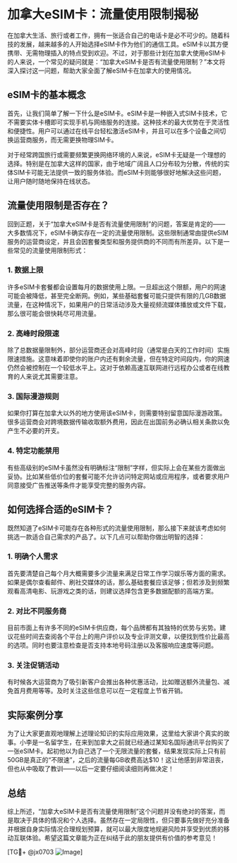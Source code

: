 # 加拿大eSIM卡：流量使用限制揭秘

在加拿大生活、旅行或者工作，拥有一张适合自己的电话卡是必不可少的。随着科技的发展，越来越多的人开始选择eSIM卡作为他们的通信工具。eSIM卡以其方便携带、无需物理插入的特点受到欢迎。不过，对于那些计划在加拿大使用eSIM卡的人来说，一个常见的疑问就是：“加拿大eSIM卡是否有流量使用限制？”本文将深入探讨这一问题，帮助大家全面了解eSIM卡在加拿大的使用情况。

## eSIM卡的基本概念

首先，让我们简单了解一下什么是eSIM卡。eSIM卡是一种嵌入式SIM卡技术，它不需要实体卡槽即可实现手机与网络服务的连接。这种技术的最大优势在于灵活性和便捷性。用户可以通过在线平台轻松激活eSIM卡，并且可以在多个设备之间切换运营商服务，而无需更换物理SIM卡。

对于经常跨国旅行或需要频繁更换网络环境的人来说，eSIM卡无疑是一个理想的选择。特别是在加拿大这样的国家，由于地域广阔且人口分布较为分散，传统的实体SIM卡可能无法提供一致的服务体验。而eSIM卡则能够很好地解决这些问题，让用户随时随地保持在线状态。

## 流量使用限制是否存在？

回到正题，关于“加拿大eSIM卡是否有流量使用限制”的问题，答案是肯定的——大多数情况下，eSIM卡确实存在一定的流量使用限制。这些限制通常由提供eSIM服务的运营商设定，并且会因套餐类型和服务提供商的不同而有所差异。以下是一些常见的流量使用限制形式：

### 1. 数据上限
许多eSIM卡套餐都会设置每月的数据使用上限。一旦超出这个限额，用户的网速可能会被降低，甚至完全断网。例如，某些基础套餐可能只提供有限的几GB数据流量，在这种情况下，如果用户的日常活动涉及大量视频流媒体播放或文件下载，那么很可能会很快耗尽可用流量。

### 2. 高峰时段限速
除了总数据量限制外，部分运营商还会对高峰时段（通常是白天的工作时间）实施限速措施。这意味着即使你的账户内还有剩余流量，但在特定时间段内，你的网速仍然会被控制在一个较低水平上。这对于依赖高速互联网进行远程办公或者在线教育的人来说尤其需要注意。

### 3. 国际漫游规则
如果你打算在加拿大以外的地方使用该eSIM卡，则需要特别留意国际漫游政策。很多运营商会对跨境数据传输收取额外费用，因此在出国前务必确认相关条款以免产生不必要的开支。

### 4. 特定功能禁用
有些高级别的eSIM卡虽然没有明确标注“限制”字样，但实际上会在某些方面做出妥协。比如某些低价位的套餐可能不允许访问特定网站或应用程序，或者要求用户同意接受广告推送等条件才能享受完整的服务内容。

## 如何选择合适的eSIM卡？

既然知道了eSIM卡可能存在各种形式的流量使用限制，那么接下来就该考虑如何挑选一款适合自己需求的产品了。以下几点可以帮助你做出明智的选择：

### 1. 明确个人需求
首先要清楚自己每个月大概需要多少流量来满足日常工作学习娱乐等方面的需求。如果是偶尔查看邮件、刷社交媒体的话，那么基础套餐应该足够；但若涉及到频繁观看高清电影、玩游戏之类的话，则建议选择包含更多数据配额的高端方案。

### 2. 对比不同服务商
目前市面上有许多不同的eSIM卡供应商，每个品牌都有其独特的优势与劣势。建议花些时间去查阅各个平台上的用户评价以及专业评测文章，以便找到性价比最高的选项。同时也要注意检查是否支持本地号码注册以及客服响应速度等问题。

### 3. 关注促销活动
有时候各大运营商为了吸引新客户会推出各种优惠活动，比如赠送额外流量包、减免首月费用等等。及时关注这些信息可以在一定程度上节省开销。

## 实际案例分享

为了让大家更直观地理解上述理论知识的实际应用效果，这里给大家讲个真实的故事。小李是一名留学生，在来到加拿大之前就已经通过某知名国际通讯平台购买了一张eSIM卡。起初他以为自己选了一个无限流量的套餐，结果发现实际上只有前50GB是真正的“不限速”，之后的流量每GB收费高达$10！这让他感到非常沮丧，但也从中吸取了教训——以后一定要仔细阅读细则再做决定！

## 总结

综上所述，“加拿大eSIM卡是否有流量使用限制”这个问题并没有绝对的答案，而是取决于具体的情况和个人选择。虽然存在一定局限性，但只要事先做好充分准备并根据自身实际情况合理规划预算，就可以最大限度地规避风险并享受到优质的移动互联体验。希望这篇文章能为正在纠结于此的朋友提供有价值的参考意见！

[TG💪+ @jx0703 ![Image](https://github.com/user-attachments/assets/dbca1d08-cadb-493c-b0ec-ad6f7a83f270)]